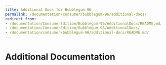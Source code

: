 ```yaml
---
title: Additional Docs for Bubblegum-96
permalink: /documentation/consumer/bubblegum-96/additional-docs/
redirect_from:
- /documentation/ConsumerEdition/Bubblegum-96/AdditionalDocs/README.md/
- /documentation/ConsumerEdition/Bubblegum-96/AdditionalDocs/
- /documentation/consumer/bubblegum-96/additional-docs/README.md/
---
```

# Additional Documentation
